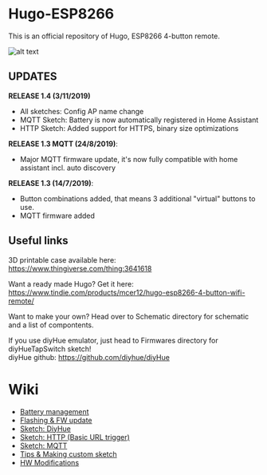 # Hugo-ESP8266

This is an official repository of Hugo, ESP8266 4-button remote. 

![alt text](https://raw.githubusercontent.com/mcer12/Hugo-ESP8266/master/Images/hugo_numbered.png)

## UPDATES

**RELEASE 1.4 (3/11/2019)**
- All sketches: Config AP name change
- MQTT Sketch: Battery is now automatically registered in Home Assistant  
- HTTP Sketch: Added support for HTTPS, binary size optimizations  

**RELEASE 1.3 MQTT (24/8/2019)**:  
- Major MQTT firmware update, it's now fully compatible with home assistant incl. auto discovery  
  
**RELEASE 1.3 (14/7/2019)**:  
- Button combinations added, that means 3 additional "virtual" buttons to use.  
- MQTT firmware added

## Useful links
3D printable case available here:  
https://www.thingiverse.com/thing:3641618  

Want a ready made Hugo? Get it here:  
https://www.tindie.com/products/mcer12/hugo-esp8266-4-button-wifi-remote/  

Want to make your own? Head over to Schematic directory for schematic and a list of compontents.

If you use diyHue emulator, just head to Firmwares directory for diyHueTapSwitch sketch!  
diyHue github: https://github.com/diyhue/diyHue  

# Wiki
* [Battery management](https://github.com/mcer12/Hugo-ESP8266/wiki/Battery-management)
* [Flashing & FW update](https://github.com/mcer12/Hugo-ESP8266/wiki/Flashing-&-FW-update)
* [Sketch: DiyHue](https://github.com/mcer12/Hugo-ESP8266/wiki/Sketch:-DiyHue)
* [Sketch: HTTP (Basic URL trigger)](https://github.com/mcer12/Hugo-ESP8266/wiki/Sketch:-HTTP-(Basic-URL-trigger))
* [Sketch: MQTT](https://github.com/mcer12/Hugo-ESP8266/wiki/Sketch:-MQTT)
* [Tips & Making custom sketch](https://github.com/mcer12/Hugo-ESP8266/wiki/Tips-&-Making-custom-sketch)
* [HW Modifications](https://github.com/mcer12/Hugo-ESP8266/wiki/HW-Modifications)
